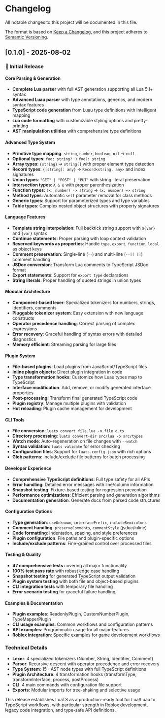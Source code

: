 # Changelog

All notable changes to this project will be documented in this file.

The format is based on [Keep a Changelog](https://keepachangelog.com/en/1.0.0/),
and this project adheres to [Semantic Versioning](https://semver.org/spec/v2.0.0.html).

## [0.1.0] - 2025-08-02

### 🎉 Initial Release

#### Core Parsing & Generation
- **Complete Lua parser** with full AST generation supporting all Lua 5.1+ syntax
- **Advanced Luau parser** with type annotations, generics, and modern syntax features
- **TypeScript code generation** from Luau type definitions with intelligent mapping
- **Lua code formatting** with customizable styling options and pretty-printing
- **AST manipulation utilities** with comprehensive type definitions

#### Advanced Type System
- **Primitive type mapping**: `string`, `number`, `boolean`, `nil` → `null`
- **Optional types**: `foo: string?` → `foo?: string` 
- **Array types**: `{string}` → `string[]` with proper element type detection
- **Record types**: `{[string]: any}` → `Record<string, any>` and index signatures
- **Union types**: `"GET" | "POST" | "PUT"` with string literal preservation
- **Intersection types**: `A & B` with proper parenthesization
- **Function types**: `(x: number) -> string` → `(x: number) => string`
- **Method types**: Automatic `self` parameter removal for class methods
- **Generic types**: Support for parameterized types and type variables
- **Table types**: Complex nested object structures with property signatures

#### Language Features
- **Template string interpolation**: Full backtick string support with `${var}` and `{var}` syntax
- **Continue statements**: Proper parsing with loop context validation
- **Reserved keywords as properties**: Handle `type`, `export`, `function`, `local` as object keys
- **Comment preservation**: Single-line (`--`) and multi-line (`--[[ ]]`) comment handling
- **JSDoc conversion**: Transform Lua comments to TypeScript JSDoc format
- **Export statements**: Support for `export type` declarations
- **String literals**: Proper handling of quoted strings in union types

#### Modular Architecture
- **Component-based lexer**: Specialized tokenizers for numbers, strings, identifiers, comments
- **Pluggable tokenizer system**: Easy extension with new language constructs
- **Operator precedence handling**: Correct parsing of complex expressions
- **Error recovery**: Graceful handling of syntax errors with detailed diagnostics
- **Memory efficient**: Streaming parsing for large files

#### Plugin System
- **File-based plugins**: Load plugins from JavaScript/TypeScript files
- **Inline plugin objects**: Direct plugin integration in code
- **Type transformation hooks**: Customize how Luau types map to TypeScript
- **Interface modification**: Add, remove, or modify generated interface properties
- **Post-processing**: Transform final generated TypeScript code
- **Plugin registry**: Manage multiple plugins with validation
- **Hot reloading**: Plugin cache management for development

#### CLI Tools
- **File conversion**: `luats convert file.lua -o file.d.ts`
- **Directory processing**: `luats convert-dir src/lua -o src/types`
- **Watch mode**: Auto-regeneration on file changes with `--watch`
- **Syntax validation**: `luats validate` for error checking
- **Configuration files**: Support for `luats.config.json` with rich options
- **Glob patterns**: Include/exclude file patterns for batch processing

#### Developer Experience
- **Comprehensive TypeScript definitions**: Full type safety for all APIs
- **Error handling**: Detailed error messages with line/column information
- **Snapshot testing**: Fixture-based testing for regression prevention
- **Performance optimizations**: Efficient parsing and generation algorithms
- **Documentation generation**: Generate docs from parsed code structures

#### Configuration Options
- **Type generation**: `useUnknown`, `interfacePrefix`, `includeSemicolons`
- **Comment handling**: `preserveComments`, `commentStyle` (jsdoc/inline)
- **Code formatting**: Indentation, spacing, and style preferences
- **Plugin configuration**: File paths and plugin-specific options
- **Include/exclude patterns**: Fine-grained control over processed files

#### Testing & Quality
- **47 comprehensive tests** covering all major functionality
- **100% test pass rate** with robust edge case handling
- **Snapshot testing** for generated TypeScript output validation
- **Plugin system testing** with both file and object-based plugins
- **CLI integration tests** with temporary file handling
- **Error scenario testing** for graceful failure handling

#### Examples & Documentation
- **Plugin examples**: ReadonlyPlugin, CustomNumberPlugin, TypeMapperPlugin
- **CLI usage examples**: Common workflows and configuration patterns
- **API examples**: Programmatic usage for all major features
- **Roblox integration**: Specific examples for game development workflows

### Technical Details
- **Lexer**: 4 specialized tokenizers (Number, String, Identifier, Comment)
- **Parser**: Recursive descent with operator precedence and error recovery
- **Type System**: 15+ AST node types with full TypeScript definitions
- **Plugin Architecture**: 4 transformation hooks (transformType, transformInterface, process, postProcess)
- **CLI**: 4 main commands with configuration file support
- **Exports**: Modular imports for tree-shaking and selective usage

This release establishes LuaTS as a production-ready tool for Lua/Luau to TypeScript workflows, with particular strength in Roblox development, legacy code integration, and type-safe API definitions.
